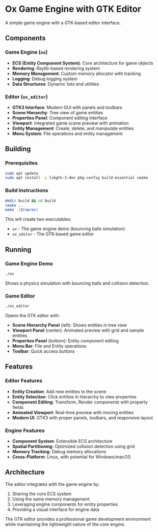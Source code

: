 # Ox Game Engine with GTK Editor

A simple game engine with a GTK-based editor interface.

## Components

### Game Engine (`ox`)
- **ECS (Entity Component System)**: Core architecture for game objects
- **Rendering**: Raylib-based rendering system
- **Memory Management**: Custom memory allocator with tracking
- **Logging**: Debug logging system
- **Data Structures**: Dynamic lists and utilities

### Editor (`ox_editor`)
- **GTK3 Interface**: Modern GUI with panels and toolbars
- **Scene Hierarchy**: Tree view of game entities
- **Properties Panel**: Component editing interface
- **Viewport**: Integrated game scene preview with animation
- **Entity Management**: Create, delete, and manipulate entities
- **Menu System**: File operations and entity management

## Building

### Prerequisites
```bash
sudo apt update
sudo apt install -y libgtk-3-dev pkg-config build-essential cmake
```

### Build Instructions
```bash
mkdir build && cd build
cmake ..
make -j$(nproc)
```

This will create two executables:
- `ox` - The game engine demo (bouncing balls simulation)
- `ox_editor` - The GTK-based game editor

## Running

### Game Engine Demo
```bash
./ox
```
Shows a physics simulation with bouncing balls and collision detection.

### Game Editor
```bash
./ox_editor
```
Opens the GTK editor with:
- **Scene Hierarchy Panel** (left): Shows entities in tree view
- **Viewport Panel** (center): Animated preview with grid and sample entities
- **Properties Panel** (bottom): Entity component editing
- **Menu Bar**: File and Entity operations
- **Toolbar**: Quick access buttons

## Features

### Editor Features
- **Entity Creation**: Add new entities to the scene
- **Entity Selection**: Click entities in hierarchy to view properties
- **Component Editing**: Transform, Render components with property fields
- **Animated Viewport**: Real-time preview with moving entities
- **Modern UI**: GTK3 with proper panels, toolbars, and responsive layout

### Engine Features
- **Component System**: Extensible ECS architecture
- **Spatial Partitioning**: Optimized collision detection using grid
- **Memory Tracking**: Debug memory allocations
- **Cross-Platform**: Linux, with potential for Windows/macOS

## Architecture

The editor integrates with the game engine by:
1. Sharing the core ECS system
2. Using the same memory management
3. Leveraging engine components for entity properties
4. Providing a visual interface for engine data

The GTK editor provides a professional game development environment while maintaining the lightweight nature of the core engine.